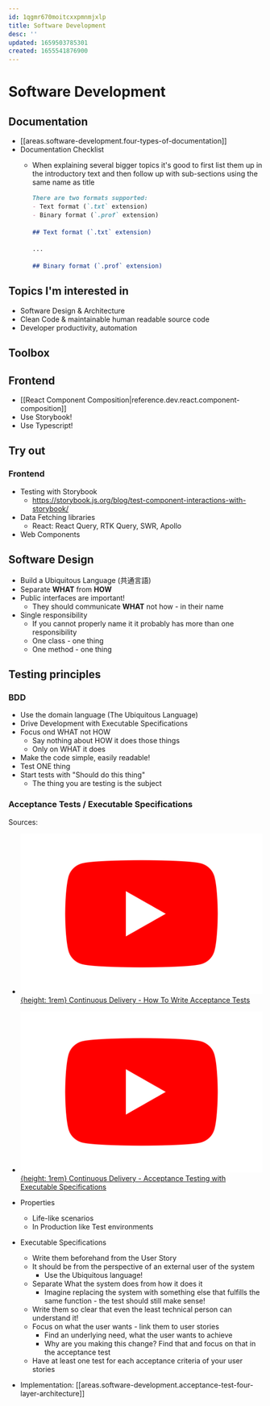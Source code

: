 ```yaml
---
id: 1qgmr670moitcxxpmnmjxlp
title: Software Development
desc: ''
updated: 1659503785301
created: 1655541876900
---
```


# Software Development

## Documentation
- [[areas.software-development.four-types-of-documentation]]
- Documentation Checklist
  - When explaining several bigger topics it's good to first list them up in the introductory text and then follow up
    with sub-sections using the same name as title

    ```md
    There are two formats supported:
    - Text format (`.txt` extension)
    - Binary format (`.prof` extension)

    ## Text format (`.txt` extension)

    ...

    ## Binary format (`.prof` extension)
    ```

## Topics I'm interested in
- Software Design & Architecture
- Clean Code & maintainable human readable source code
- Developer productivity, automation


## Toolbox

## Frontend
- [[React Component Composition|reference.dev.react.component-composition]]
- Use Storybook!
- Use Typescript!

## Try out
### Frontend
- Testing with Storybook
  - https://storybook.js.org/blog/test-component-interactions-with-storybook/
- Data Fetching libraries
  - React: React Query, RTK Query, SWR, Apollo
- Web Components


## Software Design
- Build a Ubiquitous Language (共通言語)
- Separate **WHAT** from **HOW**
- Public interfaces are important!
  - They should communicate **WHAT** not how - in their name
- Single responsibility
  - If you cannot properly name it it probably has more than one responsibility
  - One class - one thing
  - One method - one thing

## Testing principles
### BDD
- Use the domain language (The Ubiquitous Language)
- Drive Development with Executable Specifications
- Focus ond WHAT not HOW
  - Say nothing about HOW it does those things
  - Only on WHAT it does
- Make the code simple, easily readable!
- Test ONE thing
- Start tests with "Should do this thing"
  - The thing you are testing is the subject

### Acceptance Tests / Executable Specifications
Sources:
- [![Youtube Icon](assets/youtube-icon.svg){height: 1rem} Continuous Delivery - How To Write Acceptance Tests](https://www.youtube.com/watch?v=JDD5EEJgpHU)
- [![Youtube Icon](assets/youtube-icon.svg){height: 1rem} Continuous Delivery - Acceptance Testing with Executable Specifications](https://www.youtube.com/watch?v=knB4jBafR_M)

- Properties
  - Life-like scenarios
  - In Production like Test environments

- Executable Specifications
  - Write them beforehand from the User Story
  - It should be from the perspective of an external user of the system
    - Use the Ubiquitous language!
  - Separate What the system does from how it does it
    - Imagine replacing the system with something else that fulfills the same function - the test should still make
      sense!
  - Write them so clear that even the least technical person can understand it!
  - Focus on what the user wants - link them to user stories
    - Find an underlying need, what the user wants to achieve
    - Why are you making this change? Find that and focus on that in the acceptance test
  - Have at least one test for each acceptance criteria of your user stories

- Implementation: [[areas.software-development.acceptance-test-four-layer-architecture]]


